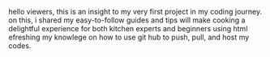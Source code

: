 hello viewers, this is an insight to my very first project in my coding journey.
on this, i shared my easy-to-follow guides and tips will make cooking a delightful experience for both kitchen experts and beginners using html 
efreshing my knowlege on how to use git hub to push, pull, and host my codes.
 
